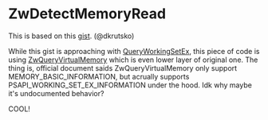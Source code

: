 # ZwDetectMemoryRead

This is based on this [gist](https://gist.github.com/dkrutsko/d6118638b0ef711b30bfcfe5b083d067). (@dkrutsko)

While this gist is approaching with [QueryWorkingSetEx](https://learn.microsoft.com/en-us/windows/win32/api/psapi/nf-psapi-queryworkingsetex), 
this piece of code is using [ZwQueryVirtualMemory](https://learn.microsoft.com/en-us/windows-hardware/drivers/ddi/ntifs/nf-ntifs-zwqueryvirtualmemory) which is even lower layer of original one.
The thing is, official document saids ZwQueryVirtualMemory only support MEMORY_BASIC_INFORMATION, but acrually supports PSAPI_WORKING_SET_EX_INFORMATION under the hood. Idk why maybe it's undocumented behavior?

COOL!
